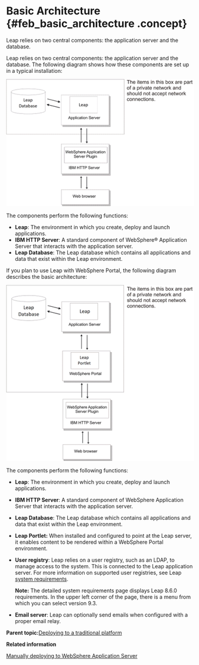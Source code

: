 # Basic Architecture {#feb_basic_architecture .concept}

Leap relies on two central components: the application server and the database.

Leap relies on two central components: the application server and the database. The following diagram shows how these components are set up in a typical installation:

![A diagram that shows basic Leaparchitecture.](graphics/basic_overview_v30.gif)

The components perform the following functions:

-   **Leap**: The environment in which you create, deploy and launch applications.
-   **IBM HTTP Server**: A standard component of WebSphere® Application Server that interacts with the application server.
-   **Leap Database**: The Leap database which contains all applications and data that exist within the Leap environment.

If you plan to use Leap with WebSphere Portal, the following diagram describes the basic architecture:

![A diagram that shows basic Leap architecture when used with WebSphere Portal .](graphics/basic_with_portlet.gif)

The components perform the following functions:

-   **Leap**: The environment in which you create, deploy and launch applications.
-   **IBM HTTP Server**: A standard component of WebSphere Application Server that interacts with the application server.
-   **Leap Database**: The Leap database which contains all applications and data that exist within the Leap environment.
-   **Leap Portlet:** When installed and configured to point at the Leap server, it enables content to be rendered within a WebSphere Portal environment.
-   **User registry**: Leap relies on a user registry, such as an LDAP, to manage access to the system. This is connected to the Leap application server. For more information on supported user registries, see Leap [system requirements](https://support.hcltechsw.com/csm?id=kb_article&sysparm_article=KB0010574).

    **Note:** The detailed system requirements page displays Leap 8.6.0 requirements. In the upper left corner of the page, there is a menu from which you can select version 9.3.

-   **Email server**: Leap can optionally send emails when configured with a proper email relay.

**Parent topic:**[Deploying to a traditional platform](deploytraditional_leap.md)

**Related information**  


[Manually deploying to WebSphere Application Server](in_deploying_was.md)

